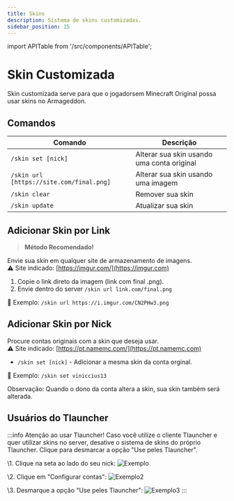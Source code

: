 ```yaml
---
title: Skins
description: Sistema de skins customizadas.
sidebar_position: 15
---
```


import APITable from '/src/components/APITable';

# Skin Customizada

Skin customizada serve para que o jogadorsem Minecraft Original possa usar skins no Armageddon.

## Comandos

<APITable>

| Comando | Descrição |
| ------- | --------- |
| `/skin set [nick]` | Alterar sua skin usando uma conta original |
| `/skin url [https://site.com/final.png]` | Alterar sua skin usando uma imagem |
| `/skin clear` | Remover sua skin |
| `/skin update` | Atualizar sua skin | 

</APITable>

## Adicionar Skin por Link

> **Método Recomendado!**

Envie sua skin em qualquer site de armazenamento de imagens.  
⚠️ Site indicado: [https://imgur.com/](https://imgur.com)

1. Copie o link direto da imagem (link com final .png).
2. Envie dentro do server `/skin url link.com/final.png`  

🎯 Exemplo: `/skin url https://i.imgur.com/CN2PHw3.png`

## Adicionar Skin por Nick

Procure contas originais com a skin que deseja usar.  
⚠️ Site indicado: [https://pt.namemc.com/](https://pt.namemc.com)

* `/skin set [nick]` - Adicionar a mesma skin da conta orginal.  

🎯 Exemplo: `/skin set viniccius13`

Observação: Quando o dono da conta altera a skin, sua skin também será alterada.

## Usuários do Tlauncher

:::info Atenção ao usar Tlauncher!
Caso você utilize o cliente Tlauncher e quer utilizar skins no server, desative o sistema de skins do próprio Tlauncher. Clique para desmarcar a opção "Use peles Tlauncher".

\1. Clique na seta ao lado do seu nick:
![Exemplo](https://i.imgur.com/0He5T4O.png)

\2. Clique em "Configurar contas":
![Exemplo2](https://i.imgur.com/JYp3RCI.png)

\3. Desmarque a opção "Use peles Tlauncher":
![Exemplo3](https://cdn.discordapp.com/attachments/730263790377107477/739543620226515016/unknown.png)
:::